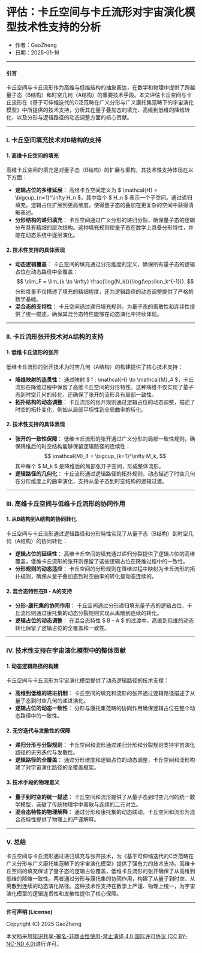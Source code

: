 # **评估：卡丘空间与卡丘流形对宇宙演化模型技术性支持的分析**

- 作者：GaoZheng
- 日期：2025-01-16

---

#### **引言**

卡丘空间与卡丘流形作为高维与低维结构的抽象表达，在数学和物理中提供了跨越量子态（B结构）和时空几何（A结构）的重要技术手段。本文评估卡丘空间与卡丘流形在《基于可伸缩迭代的C泛范畴在广义分形与广义康托集范畴下的宇宙演化模型》中所提供的技术支持，分析其在量子叠加态的填充、高维到低维的降维转化，以及分形与逻辑路径的动态调整方面的核心贡献。

---

### **I. 卡丘空间填充技术对B结构的支持**

#### **1. 高维卡丘空间的填充**
高维卡丘空间的填充是对量子态（B结构）的扩展与重构，其技术性支持体现在以下方面：
- **逻辑占位的多维延展**：
  高维卡丘空间定义为 $ \mathcal{H} = \bigcup_{n=1}^\infty H_n $，其中每个 $ H_n $ 表示一个子空间。通过递归填充，逻辑占位扩展到更高维度，使得量子态的叠加在更复杂的空间中获得清晰表述。
- **分形结构的递归填充**：
  卡丘空间通过广义分形的递归分裂，确保量子态的逻辑分布具有精细的层次结构。这种填充规则使量子态在数学上具备分形特性，并能在动态系统中逐层演化。

#### **2. 技术性支持的具体表现**
- **动态逻辑覆盖**：
  卡丘空间的填充通过分形维度的定义，确保所有量子态的逻辑占位在动态路径中全覆盖：
  $$
  \dim_F = \lim_{k \to \infty} \frac{\log(N_k)}{\log(\epsilon_k^{-1})}.
  $$
  分形度量不仅描述了填充的精细程度，还为逻辑路径的动态调整提供了严格的数学基础。
- **混合态的支持性**：
  卡丘空间通过递归填充规则，为量子态的离散性和连续性提供了统一描述，确保其混合态特性能够在动态演化中持续体现。

---

### **II. 卡丘流形张开技术对A结构的支持**

#### **1. 低维卡丘流形的张开**
低维卡丘流形的张开技术为时空几何（A结构）的构建提供了核心技术支持：
- **降维映射的连贯性**：
  通过映射 $ f : \mathcal{H} \to \mathcal{M}_4 $，卡丘流形在降维过程中保留了高维卡丘空间的分形特性。这种降维不仅实现了量子态到时空几何的转化，还确保了张开的流形具有局部一致性。
- **拓扑结构的动态调整**：
  卡丘流形的张开规则通过逻辑占位的动态调整，描述了时空的拓扑变化，例如从局部平坦性到全局曲率的转化。

#### **2. 技术性支持的具体表现**
- **张开的一致性保障**：
  低维卡丘流形的张开通过广义分形的局部一致性规则，确保降维后的时空结构能够保留逻辑路径的连续性：
  $$
  \mathcal{M}_4 = \bigcup_{k=1}^\infty M_k,
  $$
  其中每个 $ M_k $ 是降维后的局部张开子空间，形成整体流形。
- **逻辑路径的几何化**：
  卡丘流形通过逻辑路径的拓扑规则，动态描述了时空几何在分形维度上的曲率演化，支持从量子态到时空结构的逻辑过渡。

---

### **III. 高维卡丘空间与低维卡丘流形的协同作用**

#### **1. 从B结构到A结构的协同转化**
卡丘空间与卡丘流形通过逻辑路径和分形特性实现了从量子态（B结构）到时空几何（A结构）的协同转化：
- **逻辑占位的延续性**：
  高维卡丘空间的填充通过递归分裂提供了逻辑占位的高维覆盖，低维卡丘流形的张开则保留了这些逻辑占位在降维过程中的一致性。
- **分形规则的动态适应**：
  卡丘空间的分形规则在降维过程中映射为卡丘流形的拓扑规则，确保从量子叠加态到时空曲率的转化是动态连续的。

#### **2. 混合态特性在B - A的支持**
- **分形-康托集的协同作用**：
  卡丘空间通过分形递归填充量子态的逻辑占位，卡丘流形则通过康托集的动态分裂规则实现从离散到连续的转化。
- **逻辑占位的动态调整**：
  在混合态特性 $ B - A $ 的过渡中，高维到低维的动态转化保留了逻辑占位的全覆盖和一致性。

---

### **IV. 技术性支持在宇宙演化模型中的整体贡献**

#### **1. 动态逻辑路径的构建**
卡丘空间与卡丘流形为宇宙演化模型提供了动态逻辑路径的技术支撑：
- **高维到低维的递进机制**：
  卡丘空间的填充和流形的张开通过逻辑路径描述了从量子态到时空几何的递进演化。
- **逻辑占位的动态一致性**：
  分形与康托集范畴的协同作用确保逻辑占位在整个动态路径中的一致性。

#### **2. 无穷迭代与发散性的保障**
- **递归分形与分裂规则**：
  卡丘空间和流形通过递归分形和分裂规则支持宇宙演化路径的无穷迭代与发散性。
- **逻辑路径的全覆盖**：
  通过分形维度和逻辑占位的动态调整，卡丘空间和流形构建了对宇宙演化路径的全覆盖框架。

#### **3. 技术手段的物理意义**
- **量子到时空的统一描述**：
  卡丘空间和流形提供了从量子态到时空几何的统一数学模型，突破了传统物理学中离散与连续的二元对立。
- **混合态特性的物理解释**：
  通过分形和康托集的动态联动，卡丘空间和流形为混合态特性提供了物理上的严谨解释。

---

### **V. 总结**

卡丘空间与卡丘流形通过递归填充与张开技术，为《基于可伸缩迭代的C泛范畴在广义分形与广义康托集范畴下的宇宙演化模型》提供了强有力的技术支持。高维卡丘空间的填充保证了量子态的逻辑占位覆盖，低维卡丘流形的张开确保了从高维到低维的降维一致性。两者通过分形与康托集的协同作用，构建了从量子到时空、从离散到连续的动态演化路径。这种技术性支持在数学上严谨、物理上统一，为宇宙演化模型的逻辑连贯性和发散性提供了核心保障。

---

**许可声明 (License)**

Copyright (C) 2025 GaoZheng 

本文档采用[知识共享-署名-非商业性使用-禁止演绎 4.0 国际许可协议 (CC BY-NC-ND 4.0)](https://creativecommons.org/licenses/by-nc-nd/4.0/deed.zh-Hans)进行许可。
